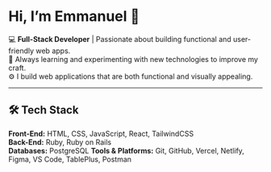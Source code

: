 # Hi, I’m Emmanuel 👋  

💻 **Full-Stack Developer** | Passionate about building functional and user-friendly web apps.  
🚀 Always learning and experimenting with new technologies to improve my craft.  
⚙️ I build web applications that are both functional and visually appealing.  

---

## 🛠️ Tech Stack  
**Front-End:** HTML, CSS, JavaScript, React, TailwindCSS  
**Back-End:** Ruby, Ruby on Rails  
**Databases:** PostgreSQL
**Tools & Platforms:** Git, GitHub, Vercel, Netlify, Figma, VS Code, TablePlus, Postman
